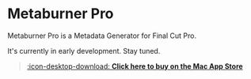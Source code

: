 # Metaburner Pro

Metaburner Pro is a Metadata Generator for Final Cut Pro.

It's currently in early development. Stay tuned.

> [:icon-desktop-download: **Click here to buy on the Mac App Store**](/buy/)